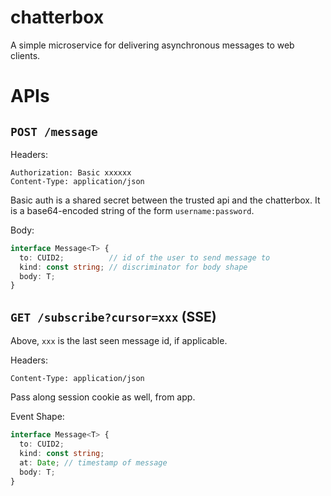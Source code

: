 # chatterbox
A simple microservice for delivering asynchronous messages to web clients.

# APIs

## `POST /message`

Headers:
```
Authorization: Basic xxxxxx
Content-Type: application/json
```

Basic auth is a shared secret between the trusted api and the chatterbox.
It is a base64-encoded string of the form `username:password`.

Body:
```typescript
interface Message<T> {
  to: CUID2;          // id of the user to send message to
  kind: const string; // discriminator for body shape
  body: T;
}
```

## `GET /subscribe?cursor=xxx` (SSE)

Above, `xxx` is the last seen message id, if applicable.

Headers:
```
Content-Type: application/json
```

Pass along session cookie as well, from app.

Event Shape:
```typescript
interface Message<T> {
  to: CUID2;
  kind: const string;
  at: Date; // timestamp of message
  body: T;
}
```
